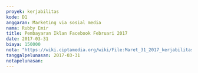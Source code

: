```yaml
---
proyek: kerjabilitas
kode: D1
anggaran: Marketing via sosial media
nama: Rubby Emir
title: Pembayaran Iklan Facebook Februari 2017
date: 2017-03-31
biaya: 150000
nota: "https://wiki.ciptamedia.org/wiki/File:Maret_31_2017_kerjabilitas_D1_iklan_fb_bulan_maret_rubby894.jpg"
tanggalpelunasan: 2017-03-31
notapelunasan:
---
```

